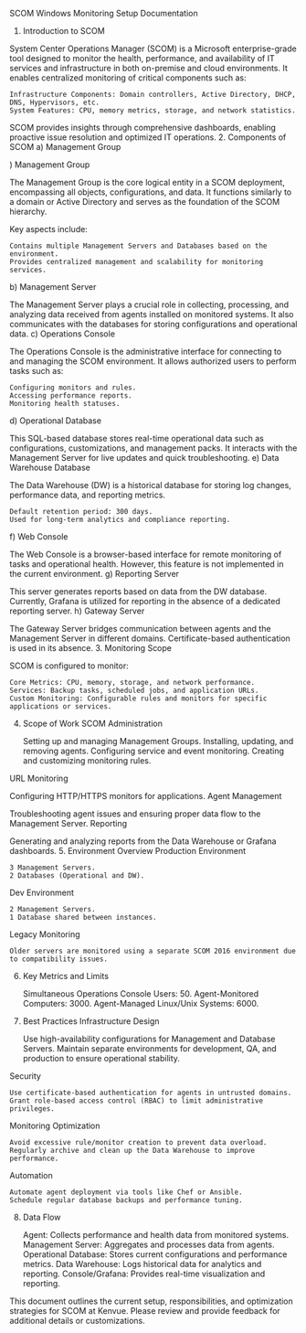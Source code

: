 SCOM Windows Monitoring Setup Documentation
1. Introduction to SCOM

System Center Operations Manager (SCOM) is a Microsoft enterprise-grade tool designed to monitor the health, performance, and availability of IT services and infrastructure in both on-premise and cloud environments. It enables centralized monitoring of critical components such as:

    Infrastructure Components: Domain controllers, Active Directory, DHCP, DNS, Hypervisors, etc.
    System Features: CPU, memory metrics, storage, and network statistics.

SCOM provides insights through comprehensive dashboards, enabling proactive issue resolution and optimized IT operations.
2. Components of SCOM
a) Management Group

) Management Group

The Management Group is the core logical entity in a SCOM deployment, encompassing all objects, configurations, and data. It functions similarly to a domain or Active Directory and serves as the foundation of the SCOM hierarchy.

Key aspects include:

    Contains multiple Management Servers and Databases based on the environment.
    Provides centralized management and scalability for monitoring services.

b) Management Server

The Management Server plays a crucial role in collecting, processing, and analyzing data received from agents installed on monitored systems. It also communicates with the databases for storing configurations and operational data.
c) Operations Console

The Operations Console is the administrative interface for connecting to and managing the SCOM environment. It allows authorized users to perform tasks such as:

    Configuring monitors and rules.
    Accessing performance reports.
    Monitoring health statuses.

d) Operational Database

This SQL-based database stores real-time operational data such as configurations, customizations, and management packs. It interacts with the Management Server for live updates and quick troubleshooting.
e) Data Warehouse Database

The Data Warehouse (DW) is a historical database for storing log changes, performance data, and reporting metrics.

    Default retention period: 300 days.
    Used for long-term analytics and compliance reporting.

f) Web Console

The Web Console is a browser-based interface for remote monitoring of tasks and operational health. However, this feature is not implemented in the current environment.
g) Reporting Server

This server generates reports based on data from the DW database. Currently, Grafana is utilized for reporting in the absence of a dedicated reporting server.
h) Gateway Server

The Gateway Server bridges communication between agents and the Management Server in different domains. Certificate-based authentication is used in its absence.
3. Monitoring Scope

SCOM is configured to monitor:

    Core Metrics: CPU, memory, storage, and network performance.
    Services: Backup tasks, scheduled jobs, and application URLs.
    Custom Monitoring: Configurable rules and monitors for specific applications or services.

4. Scope of Work
SCOM Administration

    Setting up and managing Management Groups.
    Installing, updating, and removing agents.
    Configuring service and event monitoring.
    Creating and customizing monitoring rules.

URL Monitoring

Configuring HTTP/HTTPS monitors for applications.
Agent Management

Troubleshooting agent issues and ensuring proper data flow to the Management Server.
Reporting

Generating and analyzing reports from the Data Warehouse or Grafana dashboards.
5. Environment Overview
Production Environment

    3 Management Servers.
    2 Databases (Operational and DW).

Dev Environment

    2 Management Servers.
    1 Database shared between instances.

Legacy Monitoring

    Older servers are monitored using a separate SCOM 2016 environment due to compatibility issues.

6. Key Metrics and Limits

    Simultaneous Operations Console Users: 50.
    Agent-Monitored Computers: 3000.
    Agent-Managed Linux/Unix Systems: 6000.

7. Best Practices
Infrastructure Design

    Use high-availability configurations for Management and Database Servers.
    Maintain separate environments for development, QA, and production to ensure operational stability.

Security

    Use certificate-based authentication for agents in untrusted domains.
    Grant role-based access control (RBAC) to limit administrative privileges.

Monitoring Optimization

    Avoid excessive rule/monitor creation to prevent data overload.
    Regularly archive and clean up the Data Warehouse to improve performance.

Automation

    Automate agent deployment via tools like Chef or Ansible.
    Schedule regular database backups and performance tuning.

8. Data Flow

    Agent: Collects performance and health data from monitored systems.
    Management Server: Aggregates and processes data from agents.
    Operational Database: Stores current configurations and performance metrics.
    Data Warehouse: Logs historical data for analytics and reporting.
    Console/Grafana: Provides real-time visualization and reporting.

This document outlines the current setup, responsibilities, and optimization strategies for SCOM at Kenvue. Please review and provide feedback for additional details or customizations.

